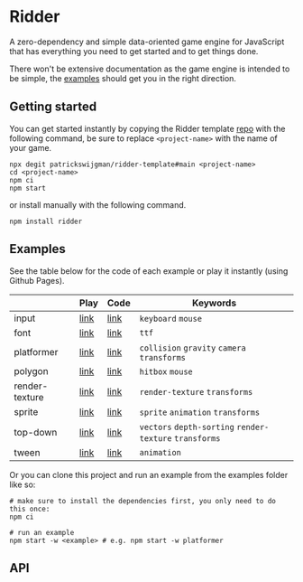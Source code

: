 # Ridder

A zero-dependency and simple data-oriented game engine for JavaScript that has everything you need to get started and to get things done.

There won't be extensive documentation as the game engine is intended to be simple, the [examples](#examples) should get you in the right direction.

## Getting started

You can get started instantly by copying the Ridder template [repo](https://github.com/patrickswijgman/ridder-template) with the following command, be sure to replace `<project-name>` with the name of your game.

```shell
npx degit patrickswijgman/ridder-template#main <project-name>
cd <project-name>
npm ci
npm start
```

or install manually with the following command.

```shell
npm install ridder
```

## Examples

See the table below for the code of each example or play it instantly (using Github Pages).

|                | Play                                                                            | Code                                     | Keywords                                                |
| -------------- | ------------------------------------------------------------------------------- | ---------------------------------------- | ------------------------------------------------------- |
| input          | [link](https://patrickswijgman.github.io/ridder/input/dist/index.html)          | [link](examples/input/index.ts)          | `keyboard` `mouse`                                      |
| font           | [link](https://patrickswijgman.github.io/ridder/font/dist/index.html)           | [link](examples/font/index.ts)           | `ttf`                                                   |
| platformer     | [link](https://patrickswijgman.github.io/ridder/platformer/dist/index.html)     | [link](examples/platformer/index.ts)     | `collision` `gravity` `camera` `transforms`             |
| polygon        | [link](https://patrickswijgman.github.io/ridder/polygon/dist/index.html)        | [link](examples/polygon/index.ts)        | `hitbox` `mouse`                                        |
| render-texture | [link](https://patrickswijgman.github.io/ridder/render-texture/dist/index.html) | [link](examples/render-texture/index.ts) | `render-texture` `transforms`                           |
| sprite         | [link](https://patrickswijgman.github.io/ridder/sprite/dist/index.html)         | [link](examples/sprite/index.ts)         | `sprite` `animation` `transforms`                       |
| top-down       | [link](https://patrickswijgman.github.io/ridder/top-down/dist/index.html)       | [link](examples/top-down/index.ts)       | `vectors` `depth-sorting` `render-texture` `transforms` |
| tween          | [link](https://patrickswijgman.github.io/ridder/tween/dist/index.html)          | [link](examples/tween/index.ts)          | `animation`                                             |

Or you can clone this project and run an example from the examples folder like so:

```shell
# make sure to install the dependencies first, you only need to do this once:
npm ci

# run an example
npm start -w <example> # e.g. npm start -w platformer
```

## API
